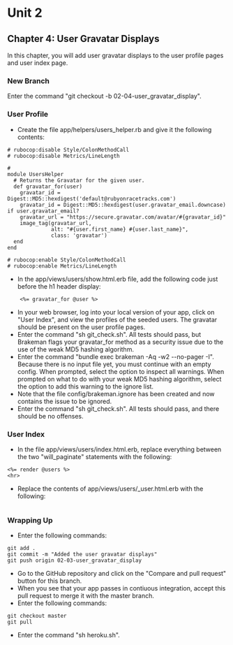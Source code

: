 # Unit 2
## Chapter 4: User Gravatar Displays

In this chapter, you will add user gravatar displays to the user profile pages and user index page.

### New Branch
Enter the command "git checkout -b 02-04-user_gravatar_display".

### User Profile
* Create the file app/helpers/users_helper.rb and give it the following contents:
```
# rubocop:disable Style/ColonMethodCall
# rubocop:disable Metrics/LineLength

#
module UsersHelper
  # Returns the Gravatar for the given user.
  def gravatar_for(user)
    gravatar_id = Digest::MD5::hexdigest('default@rubyonracetracks.com')
    gravatar_id = Digest::MD5::hexdigest(user.gravatar_email.downcase) if user.gravatar_email?
    gravatar_url = "https://secure.gravatar.com/avatar/#{gravatar_id}"
    image_tag(gravatar_url,
              alt: "#{user.first_name} #{user.last_name}",
              class: 'gravatar')
  end
end

# rubocop:enable Style/ColonMethodCall
# rubocop:enable Metrics/LineLength
```
* In the app/views/users/show.html.erb file, add the following code just before the h1 header display:
```
    <%= gravatar_for @user %>
```
* In your web browser, log into your local version of your app, click on "User Index", and view the profiles of the seeded users.  The gravatar should be present on the user profile pages.
* Enter the command "sh git_check.sh".  All tests should pass, but Brakeman flags your gravatar_for method as a security issue due to the use of the weak MD5 hashing algorithm.
* Enter the command "bundle exec brakeman -Aq -w2 --no-pager -I".  Because there is no input file yet, you must continue with an empty config.  When prompted, select the option to inspect all warnings.  When prompted on what to do with your weak MD5 hashing algorithm, select the option to add this warning to the ignore list.
* Note that the file config/brakeman.ignore has been created and now contains the issue to be ignored.
* Enter the command "sh git_check.sh".  All tests should pass, and there should be no offenses.

### User Index
* In the file app/views/users/index.html.erb, replace everything between the two "will_paginate" statements with the following:
```
<%= render @users %>
<hr>
```
* Replace the contents of app/views/users/_user.html.erb with the following:
```

```

### Wrapping Up
* Enter the following commands:
```
git add .
git commit -m "Added the user gravatar displays"
git push origin 02-03-user_gravatar_display
```
* Go to the GitHub repository and click on the "Compare and pull request" button for this branch.
* When you see that your app passes in contiuous integration, accept this pull request to merge it with the master branch.
* Enter the following commands:
```
git checkout master
git pull
```
* Enter the command "sh heroku.sh".
